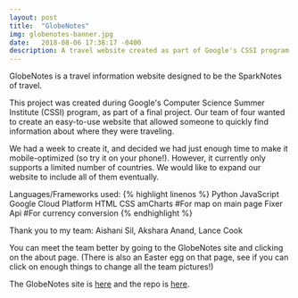 ```yaml
---
layout: post
title:  "GlobeNotes"
img: globenotes-banner.jpg
date:   2018-08-06 17:38:17 -0400
description: A travel website created as part of Google's CSSI program.
---
```

GlobeNotes is a travel information website designed to be the SparkNotes of travel.

This project was created during Google's Computer Science Summer Institute (CSSI) program, as part of a final project. 
Our team of four wanted to create an easy-to-use website that allowed someone to quickly find information about where they were traveling. 

We had a week to create it, and decided we had just enough time to make it mobile-optimized (so try it on your phone!).
However, it currently only supports a limited number of countries. We would like to expand our website to include all of them eventually.

Languages/Frameworks used:
{% highlight linenos %}
Python
JavaScript
Google Cloud Platform
HTML
CSS
amCharts #For map on main page
Fixer Api #For currency conversion
{% endhighlight %}

Thank you to my team: Aishani Sil, Akshara Anand, Lance Cook

You can meet the team better by going to the GlobeNotes site and clicking on the about page. (There is also an Easter egg on that page, see if you can click on enough things to change all the team pictures!)

The GlobeNotes site is [here][globenotes-site] and the repo is [here][globenotes-repo].

[globenotes-site]: https://globe-notes.appspot.com
[globenotes-repo]: https://github.com/NyW8/
